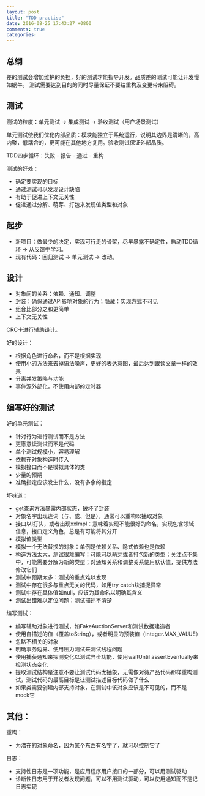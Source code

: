 ```yaml
---
layout: post
title: "TDD practise"
date: 2016-08-25 17:43:27 +0800
comments: true
categories: 
---
```


## 总纲

差的测试会增加维护的负担，好的测试才能指导开发。品质差的测试可能让开发慢如蜗牛。
测试需要达到目的的同时尽量保证不要给重构及变更带来阻碍。

<!-- more -->

## 测试

测试的粒度：单元测试 -> 集成测试 -> 验收测试（用户场景测试）

单元测试使我们优化内部品质：模块能独立于系统运行，说明其边界是清晰的，高内聚，低耦合的，更可能在其他地方复用。验收测试保证外部品质。

TDD四步循环：失败 - 报告 - 通过 - 重构

测试的好处：

- 确定要实现的目标
- 通过测试可以发现设计缺陷
- 有助于促进上下文无关性
- 促进通过分解、萌芽、打包来发现值类型和对象


## 起步

- 新项目：做最少的决定，实现可行走的骨架，尽早暴露不确定性，启动TDD循环 -> 从反馈中学习。
- 现有代码：回归测试 -> 单元测试 -> 改动。

## 设计

- 对象间的关系：依赖、通知、调整
- 封装：确保通过API影响对象的行为；隐藏：实现方式不可见
- 组合比部分之和更简单
- 上下文无关性

CRC卡进行辅助设计。

好的设计：

- 根据角色进行命名，而不是根据实现
- 使用小的方法来去掉语法噪声，更好的表达意图，最后达到跟读文章一样的效果
- 分离并发策略与功能
- 事件源外部化，不使用内部的定时器

## 编写好的测试

好的单元测试：

- 针对行为进行测试而不是方法
- 更愿意读测试而不是代码
- 单个测试规模小，容易理解
- 依赖在对象构造时传入
- 模拟接口而不是模拟具体的类
- 少量的预期
- 准确指定应该发生什么，没有多余的指定

坏味道：

- get查询方法暴露内部状态，破坏了封装
- 对象名字出现连词（与、或、但是），通常可以重构以抽取对象
- 接口以I打头，或者出现xxImpl：意味着实现不能很好的命名，实现包含领域信息，接口定义角色，总是有可能将其分开
- 模拟值类型
- 模拟一个无法替换的对象：单例是依赖关系、隐式依赖也是依赖
- 构造方法太大，测试很难编写：可能可以萌芽或者打包新的类型；关注点不集中，可能需要分解为新的类型；对通知关系和调整关系使用默认值，提供方法修改它们
- 测试中预期太多：测试的重点难以发现
- 测试中存在很多与重点无关的代码，如用try catch块捕捉异常
- 测试中存在具体值如null，应该为其命名以明确其含义
- 测试出错难以定位问题：测试描述不清楚

编写测试：

- 编写辅助对象进行测试，如FakeAuctionServer和测试数据建造者
- 使用自描述的值（覆盖toString），或者明显的预装值（Integer.MAX_VALUE）
- 忽略不相关的对象
- 明确事务边界、使用压力测试来测试线程问题
- 使用捕获通知来探测变化以测试异步功能，使用waitUntil assertEventually来检测状态变化
- 提取测试结构是注意不要让测试代码太抽象，无需像对待产品代码那样重构测试，测试代码的最高目标是让测试描述目标代码做了什么
- 如果类需要创建内部支持对象，在测试中该对象应该是不可见的，而不是mock它

## 其他：

重构：

- 为潜在的对象命名，因为某个东西有名字了，就可以控制它了

日志：

- 支持性日志是一项功能，是应用程序用户接口的一部分，可以用测试驱动
- 诊断性日志用于开发者发现问题，可以不用测试驱动，可以使用通知而不是记日志实现
